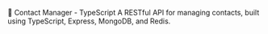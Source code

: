 📌 Contact Manager - TypeScript
A RESTful API for managing contacts, built using TypeScript, Express, MongoDB, and Redis.
